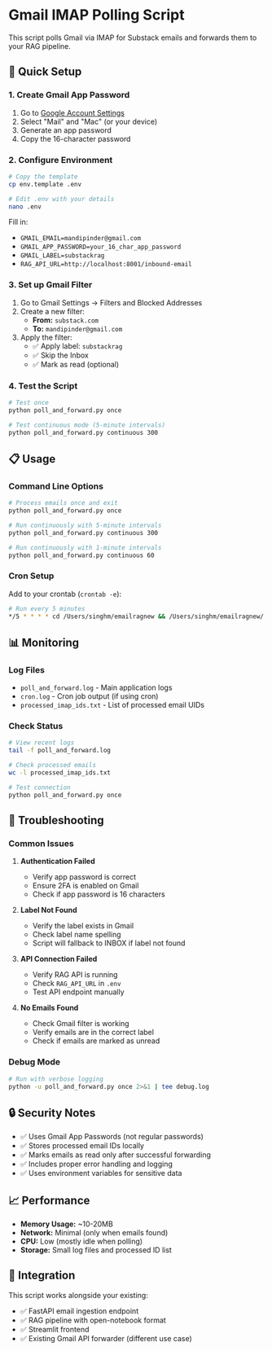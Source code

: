# Gmail IMAP Polling Script

This script polls Gmail via IMAP for Substack emails and forwards them to your RAG pipeline.

## 🚀 Quick Setup

### 1. Create Gmail App Password

1. Go to [Google Account Settings](https://myaccount.google.com/apppasswords)
2. Select "Mail" and "Mac" (or your device)
3. Generate an app password
4. Copy the 16-character password

### 2. Configure Environment

```bash
# Copy the template
cp env.template .env

# Edit .env with your details
nano .env
```

Fill in:
- `GMAIL_EMAIL=mandipinder@gmail.com`
- `GMAIL_APP_PASSWORD=your_16_char_app_password`
- `GMAIL_LABEL=substackrag`
- `RAG_API_URL=http://localhost:8001/inbound-email`

### 3. Set up Gmail Filter

1. Go to Gmail Settings → Filters and Blocked Addresses
2. Create a new filter:
   - **From:** `substack.com`
   - **To:** `mandipinder@gmail.com`
3. Apply the filter:
   - ✅ Apply label: `substackrag`
   - ✅ Skip the Inbox
   - ✅ Mark as read (optional)

### 4. Test the Script

```bash
# Test once
python poll_and_forward.py once

# Test continuous mode (5-minute intervals)
python poll_and_forward.py continuous 300
```

## 📋 Usage

### Command Line Options

```bash
# Process emails once and exit
python poll_and_forward.py once

# Run continuously with 5-minute intervals
python poll_and_forward.py continuous 300

# Run continuously with 1-minute intervals
python poll_and_forward.py continuous 60
```

### Cron Setup

Add to your crontab (`crontab -e`):

```bash
# Run every 5 minutes
*/5 * * * * cd /Users/singhm/emailragnew && /Users/singhm/emailragnew/.venv/bin/python poll_and_forward.py once >> /Users/singhm/emailragnew/cron.log 2>&1
```

## 📊 Monitoring

### Log Files

- `poll_and_forward.log` - Main application logs
- `cron.log` - Cron job output (if using cron)
- `processed_imap_ids.txt` - List of processed email UIDs

### Check Status

```bash
# View recent logs
tail -f poll_and_forward.log

# Check processed emails
wc -l processed_imap_ids.txt

# Test connection
python poll_and_forward.py once
```

## 🔧 Troubleshooting

### Common Issues

1. **Authentication Failed**
   - Verify app password is correct
   - Ensure 2FA is enabled on Gmail
   - Check if app password is 16 characters

2. **Label Not Found**
   - Verify the label exists in Gmail
   - Check label name spelling
   - Script will fallback to INBOX if label not found

3. **API Connection Failed**
   - Verify RAG API is running
   - Check `RAG_API_URL` in `.env`
   - Test API endpoint manually

4. **No Emails Found**
   - Check Gmail filter is working
   - Verify emails are in the correct label
   - Check if emails are marked as unread

### Debug Mode

```bash
# Run with verbose logging
python -u poll_and_forward.py once 2>&1 | tee debug.log
```

## 🔒 Security Notes

- ✅ Uses Gmail App Passwords (not regular passwords)
- ✅ Stores processed email IDs locally
- ✅ Marks emails as read only after successful forwarding
- ✅ Includes proper error handling and logging
- ✅ Uses environment variables for sensitive data

## 📈 Performance

- **Memory Usage:** ~10-20MB
- **Network:** Minimal (only when emails found)
- **CPU:** Low (mostly idle when polling)
- **Storage:** Small log files and processed ID list

## 🔄 Integration

This script works alongside your existing:
- ✅ FastAPI email ingestion endpoint
- ✅ RAG pipeline with open-notebook format
- ✅ Streamlit frontend
- ✅ Existing Gmail API forwarder (different use case) 